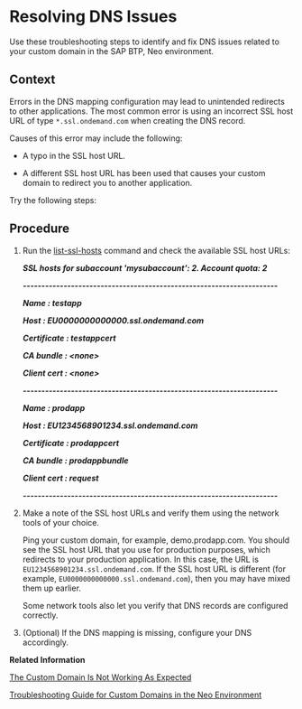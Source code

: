 <!-- loio9fbee7a27112401a9ef9ac5ffd6bb764 -->

# Resolving DNS Issues

Use these troubleshooting steps to identify and fix DNS issues related to your custom domain in the SAP BTP, Neo environment.



## Context

Errors in the DNS mapping configuration may lead to unintended redirects to other applications. The most common error is using an incorrect SSL host URL of type `*.ssl.ondemand.com` when creating the DNS record.

Causes of this error may include the following:

-   A typo in the SSL host URL.

-   A different SSL host URL has been used that causes your custom domain to redirect you to another application.


Try the following steps:



## Procedure

1.  Run the [list-ssl-hosts](https://help.sap.com/docs/btp/sap-btp-neo-environment/list-ssl-hosts) command and check the available SSL host URLs:

    ***SSL hosts for subaccount 'mysubaccount': 2. Account quota: 2***

    ***\---------------------------------------------------------------------***

    ***Name : testapp***

    ***Host : EU0000000000000.ssl.ondemand.com***

    ***Certificate : testappcert***

    ***CA bundle : <none\>***

    ***Client cert : <none\>***

    ***\---------------------------------------------------------------------***

    ***Name : prodapp***

    ***Host : EU1234568901234.ssl.ondemand.com***

    ***Certificate : prodappcert***

    ***CA bundle : prodappbundle***

    ***Client cert : request***

    ***\---------------------------------------------------------------------***

2.  Make a note of the SSL host URLs and verify them using the network tools of your choice.

    Ping your custom domain, for example, demo.prodapp.com. You should see the SSL host URL that you use for production purposes, which redirects to your production application. In this case, the URL is `EU1234568901234.ssl.ondemand.com`. If the SSL host URL is different \(for example, `EU0000000000000.ssl.ondemand.com`\), then you may have mixed them up earlier.

    Some network tools also let you verify that DNS records are configured correctly.

3.  \(Optional\) If the DNS mapping is missing, configure your DNS accordingly.


**Related Information**  


[The Custom Domain Is Not Working As Expected](the-custom-domain-is-not-working-as-expected-bd64a01.md "Find the reason why your custom domain in the SAP BTP, Neo environment is not working as expected.")

[Troubleshooting Guide for Custom Domains in the Neo Environment](troubleshooting-guide-for-custom-domains-in-the-neo-environment-216e0ed.md "Use this troubleshooting guide to quickly identify and resolve issues with custom domains in the SAP BTP, Neo environment.")

